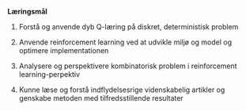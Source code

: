 **Læringsmål**

1) Forstå og anvende dyb Q-læring på diskret, deterministisk problem

2) Anvende reinforcement learning ved at udvikle miljø og  model og optimere implementationen

3) Analysere og perspektivere kombinatorisk problem i reinforcement learning-perpektiv

4) Kunne læse og forstå indflydelsesrige videnskabelig artikler og genskabe metoden med tilfredsstillende resultater


